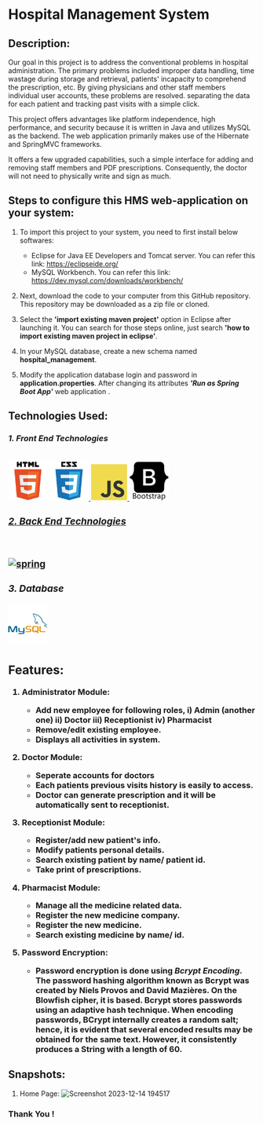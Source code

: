# Hospital Management System

## **Description:**
   Our goal in this project is to address the conventional problems in hospital administration.  The primary problems included improper data handling, time wastage during storage and retrieval, patients' incapacity to comprehend the prescription, etc. By giving physicians and other staff members individual user accounts, these problems are resolved. separating the data for each patient and tracking past visits with a simple click.
   
   This project offers advantages like platform independence, high performance, and security because it is written in Java and utilizes MySQL as the backend. The web application primarily makes use of the Hibernate and SpringMVC frameworks. 
   
   It offers a few upgraded capabilities, such a simple interface for adding and removing staff members and PDF prescriptions. Consequently, the doctor will not need to physically write and sign as much.  

  
## Steps to configure this HMS web-application on your system:

1. To import this project to your system, you need to first install below softwares: 
   - Eclipse for Java EE Developers and Tomcat server. You can refer this link: https://eclipseide.org/
   - MySQL Workbench. You can refer this link: https://dev.mysql.com/downloads/workbench/

2. Next, download the code to your computer from this GitHub repository. This repository may be downloaded as a zip file or cloned.

3. Select the **'import existing maven project'** option in Eclipse after launching it.
    You can search for those steps online, just search **'how to import existing maven project in eclipse'**. 

4. In your MySQL database, create a new schema named **hospital_management**.

5. Modify the application database login and password in **application.properties**. After changing its attributes _**'Run as Spring Boot App'**_ web application .



## **Technologies Used:**

<h3 align="left"><b><i>1. Front End Technologies </i></b> </h3<p align="left"> 

<br><img src="https://raw.githubusercontent.com/devicons/devicon/master/icons/html5/html5-original-wordmark.svg" alt="html5" width="80" height="80"/> </a> <a href="https://developer.mozilla.org/en-US/docs/Web/JavaScript" target="_blank" rel="noreferrer"> 
<img src="https://raw.githubusercontent.com/devicons/devicon/master/icons/css3/css3-original-wordmark.svg" alt="css3" width="80" height="80"/> </a>  <a href="https://www.w3.org/html/" target="_blank" rel="noreferrer">
<img src="https://raw.githubusercontent.com/devicons/devicon/master/icons/javascript/javascript-original.svg" alt="javascript" width="75" height="75"/> </a>
<a href="https://getbootstrap.com" target="_blank" rel="noreferrer"> <img src="https://raw.githubusercontent.com/devicons/devicon/master/icons/bootstrap/bootstrap-plain-wordmark.svg" alt="bootstrap" width="80" height="80"/> </a> <a href="https://www.w3schools.com/css/" target="_blank" rel="noreferrer">   

  
<h3 align="left"><b><i>2. Back End Technologies </i></b> </h3<p align="left">

<br><p align="left"> <a href="https://spring.io/" target="_blank" rel="noreferrer"> <img src="https://www.vectorlogo.zone/logos/springio/springio-icon.svg" alt="spring" width="80" height="80"/> </a> </p>

<h3 align="left"><b><i>3. Database </i></b> </h3<p align="left">
<br><p align="left"> <a href="https://www.mysql.com/" target="_blank" rel="noreferrer"> <img src="https://raw.githubusercontent.com/devicons/devicon/master/icons/mysql/mysql-original-wordmark.svg" alt="mysql" width="80" height="80"/> </a> </p>



## **Features:**
1. Administrator Module:
      - Add new employee for following roles,
                      i) Admin (another one)
                     ii) Doctor
                    iii) Receptionist
                     iv) Pharmacist
      - Remove/edit existing employee. 
      - Displays all activities in system.
        
2. Doctor Module:
      - Seperate accounts for doctors
      - Each patients previous visits history is easily to access.
      - Doctor can generate prescription and it will be automatically sent to receptionist.
      
3. Receptionist Module:
      - Register/add new patient's info.
      - Modify patients personal details.
      - Search existing patient by name/ patient id.
      - Take print of prescriptions.

4. Pharmacist Module:
      - Manage all the medicine related data.
      - Register the new medicine company.
      - Register the new medicine.
      - Search existing medicine by name/ id.
      
5. Password Encryption:
      - Password encryption is done using *_Bcrypt Encoding_*. The password hashing algorithm known as Bcrypt was created by Niels Provos and David Mazières. On the Blowfish cipher, it is based. Bcrypt stores passwords using an adaptive hash technique. When encoding passwords, BCrypt internally creates a random salt; hence, it is evident that several encoded results may be obtained for the same text. However, it consistently produces a String with a length of 60.
  


## **Snapshots:**

1. Home Page:
![Screenshot 2023-12-14 194517](https://github.com/s7sidofficial/Hospital_Management_System/assets/144090292/1834d296-8564-43f2-a7fb-c623249cca9f)


### Thank You !
